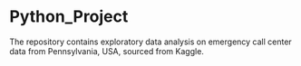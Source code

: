 # Python_Project
The repository contains exploratory data analysis on emergency call center data from Pennsylvania, USA, sourced from Kaggle.
